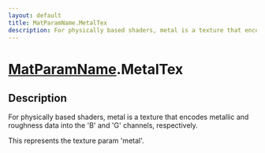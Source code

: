 ```yaml
---
layout: default
title: MatParamName.MetalTex
description: For physically based shaders, metal is a texture that encodes metallic and roughness data into the 'B' and 'G' channels, respectively.  This represents the texture param 'metal'.
---
```

# [MatParamName]({{site.url}}/Pages/Reference/MatParamName.html).MetalTex

## Description
For physically based shaders, metal is a texture that
encodes metallic and roughness data into the 'B' and 'G'
channels, respectively.

This represents the texture param 'metal'.

